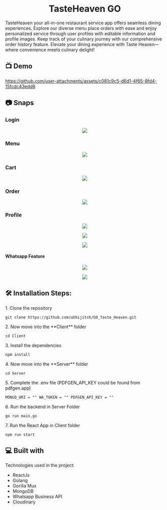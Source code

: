 <h1 align="center" id="title">TasteHeaven GO</h1>
<p id="description">TasteHeaven your all-in-one restaurant service app offers seamless dining experiences. Explore our diverse menu place orders with ease and enjoy personalized service through user profiles with editable information and profile images. Keep track of your culinary journey with our comprehensive order history feature. Elevate your dining experience with Taste Heaven—where convenience meets culinary delight!</p>

<h2>📺 Demo</h2>

https://github.com/user-attachments/assets/c081c9c5-d6d1-4f65-8fd4-15fcdc43edd8



<h2>📷 Snaps</h2>
<h3>Login</h3>
<p align="center"><img src="https://github.com/user-attachments/assets/964bc9fb-9ade-483c-8bb1-f420ecfdcd9e"></p>
<h3>Menu</h3>
<p align="center"><img src="https://github.com/user-attachments/assets/896fc739-ad63-49ff-b962-c2c431367b17"></p>
<h3>Cart</h3>
<p align="center"><img src="https://github.com/user-attachments/assets/8d67f8dc-0416-4919-a278-816a5964d05b"></p>
<h3>Order</h3>
<p align="center"><img src="https://github.com/user-attachments/assets/90dd3215-cb4c-4902-b197-418a631995ba"></p>
<h3>Profile</h3>
<p align="center"><img src="https://github.com/user-attachments/assets/a7e5194a-6b1b-4a07-a141-997f699f10d6"></p>
<p align="center"><img src="https://github.com/user-attachments/assets/d368fffa-c094-44c7-9577-39e7a3a28057"></p>
<p align="center"><img src="https://github.com/user-attachments/assets/14e451f8-f87e-428d-87ef-03468ea1549b"></p>
<h4>Whatsapp Feature</h4>  
<p align="center"><img src="https://github.com/user-attachments/assets/b79f1142-769b-4513-801d-2556d65cdb89"></p>
<p align="center"><img src="https://github.com/user-attachments/assets/33fc7924-7139-444e-ba0e-fca38e5844c1"></p>

<h2>🛠️ Installation Steps:</h2>

<p>1. Clone the repository</p>

```
git clone https://github.com/abhijitsh/GO_Taste_Heaven.git
```

<p>2. Now move into the **Client** folder</p>

```
cd Client 
```

<p>3. Install the dependencies</p>

```
npm install
```

<p>4. Now move into the **Server** folder</p>

```
cd Server
```

<p>5. Complete the .env file (PDFGEN_API_KEY could be found from pdfgen.app)</p>

```
MONGO_URI = "" WA_TOKEN = "" PDFGEN_API_KEY = "" 
```

<p>6. Run the backend in Server Folder</p>

```
go run main.go
```

<p>7. Run the React App in Client folder</p>

```
npm run start
```

<h2>💻 Built with</h2>
Technologies used in the project:

*   ReactJs
*   Golang
*   Gorilla Mux
*   MongoDB
*   Whatsapp Business API
*   Cloudinary
